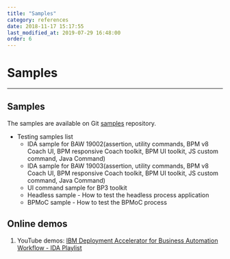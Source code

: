 ```yaml
---
title: "Samples"
category: references
date: 2018-11-17 15:17:55
last_modified_at: 2019-07-29 16:48:00
order: 6
---
```


# Samples
***

## Samples
The samples are available on Git [samples](https://github.com/sdc-china/IDA-samples) repository.
- Testing samples list
    - IDA sample for BAW 19002(assertion, utility commands, BPM v8 Coach UI, BPM responsive Coach toolkit, BPM UI toolkit, JS custom command, Java Command)  
    - IDA sample for BAW 19003(assertion, utility commands, BPM v8 Coach UI, BPM responsive Coach toolkit, BPM UI toolkit, JS custom command, Java Command) 
    - UI command sample for BP3 toolkit
    - Headless sample - How to test the headless process application
    - BPMoC sample - How to test the BPMoC process

## Online demos
1. YouTube demos: [IBM Deployment Accelerator for Business Automation Workflow - IDA Playlist](https://www.youtube.com/playlist?list=PLvnkIpbV-59aKdOujdn30R7KRZ0qLd8Cg)
